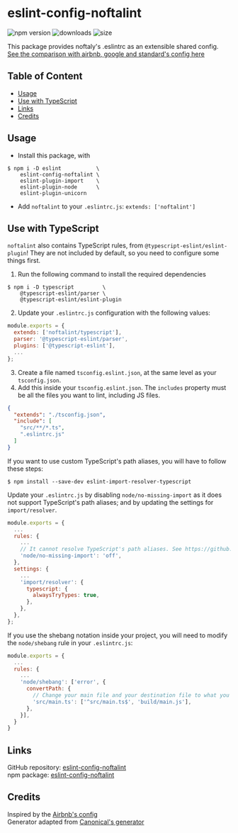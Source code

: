 # eslint-config-noftalint

![npm version](https://img.shields.io/npm/v/eslint-config-noftalint?label=version)
![downloads](https://img.shields.io/npm/dt/eslint-config-noftalint)
![size](https://img.shields.io/bundlephobia/min/eslint-config-noftalint?label=package%20size)

This package provides noftaly's .eslintrc as an extensible shared config.
[See the comparison with airbnb, google and standard's config here](https://github.com/noftaly/eslint-config-noftalint/blob/master/docs/comparison.md)

## Table of Content

- [Usage](#usage)
- [Use with TypeScript](#use-with-typescript)
- [Links](#links)
- [Credits](#credits)

## Usage

- Install this package, with

```shell
$ npm i -D eslint           \
    eslint-config-noftalint \
    eslint-plugin-import    \
    eslint-plugin-node      \
    eslint-plugin-unicorn
```

- Add `noftalint` to your `.eslintrc.js`: `extends: ['noftalint']`

## Use with TypeScript

`noftalint` also contains TypeScript rules, from `@typescript-eslint/eslint-plugin`! They are not included by default, so you need to configure some things first.

1. Run the following command to install the required dependencies

```shell
$ npm i -D typescript         \
    @typescript-eslint/parser \
    @typescript-eslint/eslint-plugin
```

2. Update your `.eslintrc.js` configuration with the following values:

```js
module.exports = {
  extends: ['noftalint/typescript'],
  parser: '@typescript-eslint/parser',
  plugins: ['@typescript-eslint'],
  ...
};
```

3. Create a file named `tsconfig.eslint.json`, at the same level as your `tsconfig.json`.
4. Add this inside your `tsconfig.eslint.json`. The `includes` property must be all the files you want to lint, including JS files.

```json
{
  "extends": "./tsconfig.json",
  "include": [
    "src/**/*.ts",
    ".eslintrc.js"
  ]
}
```

If you want to use custom TypeScript's path aliases, you will have to follow these steps:

```shell
$ npm install --save-dev eslint-import-resolver-typescript
```

Update your `.eslintrc.js` by disabling `node/no-missing-import` as it does not support TypeScript's path aliases; and by updating the settings for `import/resolver`.

```js
module.exports = {
  ...
  rules: {
    ...
    // It cannot resolve TypeScript's path aliases. See https://github.com/mysticatea/eslint-plugin-node/issues/233
    'node/no-missing-import': 'off',
  },
  settings: {
    ...
    'import/resolver': {
      typescript: {
        alwaysTryTypes: true,
      },
    },
  },
};
```

If you use the shebang notation inside your project, you will need to modify the `node/shebang` rule in your `.eslintrc.js`:

```js
module.exports = {
  ...
  rules: {
    ...
    'node/shebang': ['error', {
      convertPath: {
        // Change your main file and your destination file to what you want
        'src/main.ts': ['^src/main.ts$', 'build/main.js'],
      },
    }],
  }
}
```

## Links

GitHub repository: [eslint-config-noftalint](https://github.com/noftaly/eslint-config-noftalint)\
npm package: [eslint-config-noftalint](https://www.npmjs.com/package/eslint-config-noftalint)

## Credits

Inspired by the [Airbnb's config](https://github.com/airbnb/javascript/tree/master/packages/eslint-config-airbnb-base)\
Generator adapted from [Canonical's generator](https://github.com/gajus/eslint-config-canonical/)
